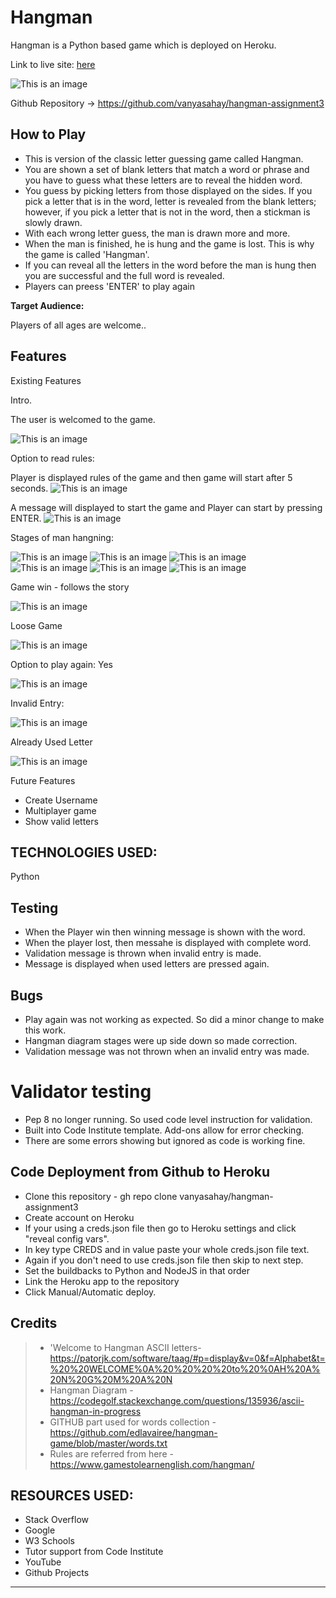 
# **Hangman**

Hangman is a Python based game which is deployed on Heroku. 

Link to live site: [here](https://hangman-assignment3.herokuapp.com/)
 
  ![This is an image](https://res.cloudinary.com/dk2fqntmr/image/upload/v1665699779/Hangman/Landing_page_sqmc1e.png)
  
Github Repository -> https://github.com/vanyasahay/hangman-assignment3
 

## **How to Play**
 
- This is version of the classic letter guessing game called Hangman.
- You are shown a set of blank letters that match a word or phrase and you have to guess what these letters are to reveal the hidden word. 
- You guess by picking letters from those displayed on the sides. If you pick a letter that is in the word, letter is revealed from the blank letters; however, if you pick a letter that is not in the word, then a stickman is slowly drawn. 
- With each wrong letter guess, the man is drawn more and more. 
- When the man is finished, he is hung and the game is lost. This is why the game is called 'Hangman'. 
- If you can reveal all the letters in the word before the man is hung then you are successful and the full word is revealed.
- Players can preess 'ENTER' to play again
 
  
**Target Audience:**

Players of all ages are welcome.. 

 
##  **Features**

Existing Features

 Intro. 

 The user is welcomed to the game.

   ![This is an image](https://res.cloudinary.com/dk2fqntmr/image/upload/v1665699779/Hangman/Landing_page_sqmc1e.png)

 Option to read rules: 

 Player is displayed rules of the game and then game will start after 5 seconds.
 ![This is an image](https://res.cloudinary.com/dk2fqntmr/image/upload/v1665707246/Hangman/rules_y9fuln.png)

 A message will displayed to start the game and Player can start by pressing ENTER.
 ![This is an image](https://res.cloudinary.com/dk2fqntmr/image/upload/v1665708048/Hangman/startGame_oh2upe.png)
 


 Stages of man hangning:

 ![This is an image](https://res.cloudinary.com/dk2fqntmr/image/upload/v1665707694/Hangman/1_leppxj.png)
 ![This is an image](https://res.cloudinary.com/dk2fqntmr/image/upload/v1665707694/Hangman/2_evggux.png)
 ![This is an image](https://res.cloudinary.com/dk2fqntmr/image/upload/v1665707694/Hangman/3_mnka9l.png)
 ![This is an image](https://res.cloudinary.com/dk2fqntmr/image/upload/v1665707694/Hangman/4_qwdniu.png)
 ![This is an image](https://res.cloudinary.com/dk2fqntmr/image/upload/v1665707694/Hangman/5_j1l3m5.png)
 ![This is an image](https://res.cloudinary.com/dk2fqntmr/image/upload/v1665707694/Hangman/6_mucbkg.png)

 
 Game win - follows the story

  ![This is an image](https://res.cloudinary.com/dk2fqntmr/image/upload/v1665699779/Hangman/won_tvpzkp.png)

 Loose Game 

  ![This is an image](https://res.cloudinary.com/dk2fqntmr/image/upload/v1665699779/Hangman/lost_ii2gt7.png)

 Option to play again: Yes

  ![This is an image](https://res.cloudinary.com/dk2fqntmr/image/upload/v1665700148/Hangman/PlayAgain_cuqyqn.png)

 Invalid Entry:

 ![This is an image](https://res.cloudinary.com/dk2fqntmr/image/upload/v1665699779/Hangman/invalid_ufosia.png)

Already Used Letter

 ![This is an image](https://res.cloudinary.com/dk2fqntmr/image/upload/v1665707694/Hangman/4_qwdniu.png)

Future Features

* Create Username
* Multiplayer game
* Show valid letters


## TECHNOLOGIES USED: 

Python

## **Testing**

- When the Player win then winning message is shown with the word.
- When the player lost, then messahe is displayed with complete word.
- Validation message is thrown when invalid entry is made.
- Message is displayed when used letters are pressed again.


## Bugs

 - Play again was not working as expected. So did a minor change to make this work.
 - Hangman diagram stages were up side down so made correction.
 - Validation message was not thrown when an invalid entry was made.

# Validator testing

 - Pep 8 no longer running. So used code level instruction for validation. 
 - Built into Code Institute template. Add-ons allow for error checking.
 - There are some errors showing but ignored as code is working fine.

## **Code Deployment from Github to Heroku**

 - Clone this repository - gh repo clone vanyasahay/hangman-assignment3
 - Create account on Heroku 
 - If your using a creds.json file then go to Heroku settings and click "reveal config vars".
 - In key type CREDS and in value paste your whole creds.json file text.
 - Again if you don't need to use creds.json file then skip to next step.
 - Set the buildbacks to Python and NodeJS in that order
 - Link the Heroku app to the repository
 - Click Manual/Automatic deploy.

## **Credits**

> * 'Welcome to Hangman ASCII letters- https://patorjk.com/software/taag/#p=display&v=0&f=Alphabet&t=%20%20WELCOME%0A%20%20%20%20to%20%0AH%20A%20N%20G%20M%20A%20N
> * Hangman Diagram - https://codegolf.stackexchange.com/questions/135936/ascii-hangman-in-progress
> * GITHUB part used for words collection - https://github.com/edlavairee/hangman-game/blob/master/words.txt 
> * Rules are referred from here  - https://www.gamestolearnenglish.com/hangman/

## RESOURCES USED:

* Stack Overflow
* Google
* W3 Schools
* Tutor support from Code Institute
* YouTube
* Github Projects

---
